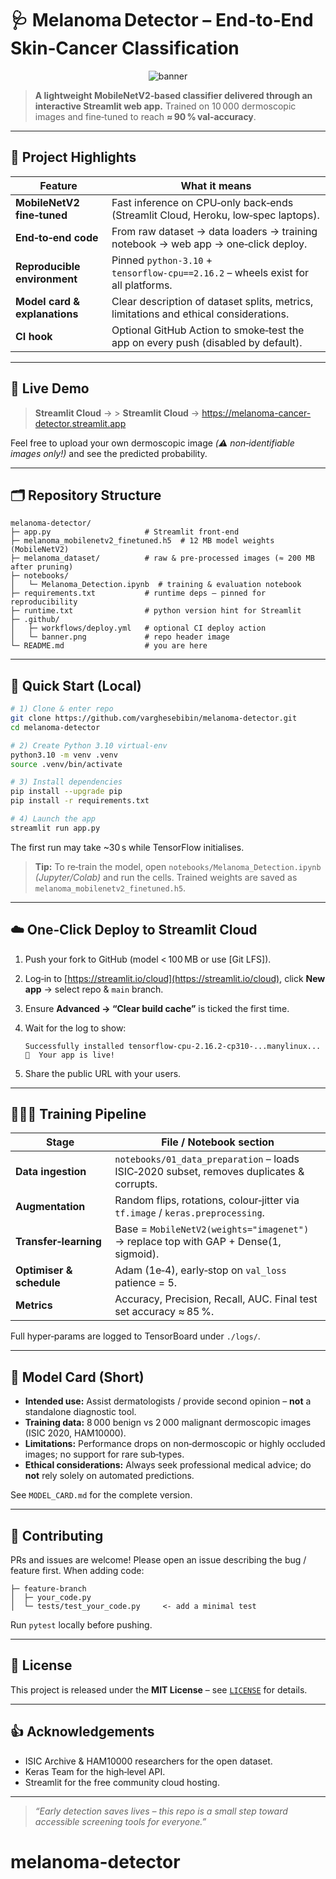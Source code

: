 # 🩺 Melanoma Detector – End‑to‑End Skin‑Cancer Classification

<p align="center">
  <img src="https://raw.githubusercontent.com/varghesebibin/melanoma-detector/main/.github/banner.png" alt="banner"/>
</p>

> **A lightweight MobileNetV2‑based classifier delivered through an interactive Streamlit web app.** Trained on 10 000 dermoscopic images and fine‑tuned to reach **≈ 90 % val‑accuracy**.

---

## 🌟 Project Highlights

| Feature                       | What it means                                                                         |
| ----------------------------- | ------------------------------------------------------------------------------------- |
| **MobileNetV2 fine‑tuned**    | Fast inference on CPU‑only back‑ends (Streamlit Cloud, Heroku, low‑spec laptops).     |
| **End‑to‑end code**           | From raw dataset → data loaders → training notebook → web app → one‑click deploy.     |
| **Reproducible environment**  | Pinned `python‑3.10` + `tensorflow‑cpu==2.16.2` – wheels exist for all platforms.     |
| **Model card & explanations** | Clear description of dataset splits, metrics, limitations and ethical considerations. |
| **CI hook**                   | Optional GitHub Action to smoke‑test the app on every push (disabled by default).     |

---

## 🔗 Live Demo

> **Streamlit Cloud** → > <strong>Streamlit Cloud</strong> → <a href="https://melanoma-cancer-detector.streamlit.app" target="_blank">https://melanoma-cancer-detector.streamlit.app</a>

Feel free to upload your own dermoscopic image *(⚠️ non‑identifiable images only!)* and see the predicted probability.

---

## 🗂️ Repository Structure

```
melanoma-detector/
├─ app.py                     # Streamlit front‑end
├─ melanoma_mobilenetv2_finetuned.h5  # 12 MB model weights (MobileNetV2)
├─ melanoma_dataset/          # raw & pre‑processed images (≈ 200 MB after pruning)
├─ notebooks/
│   └─ Melanoma_Detection.ipynb  # training & evaluation notebook
├─ requirements.txt           # runtime deps – pinned for reproducibility
├─ runtime.txt                # python version hint for Streamlit
├─ .github/
│   ├─ workflows/deploy.yml   # optional CI deploy action
│   └─ banner.png             # repo header image
└─ README.md                  # you are here
```

---

## 🚀 Quick Start (Local)

```bash
# 1) Clone & enter repo
git clone https://github.com/varghesebibin/melanoma-detector.git
cd melanoma-detector

# 2) Create Python 3.10 virtual‑env
python3.10 -m venv .venv
source .venv/bin/activate

# 3) Install dependencies
pip install --upgrade pip
pip install -r requirements.txt

# 4) Launch the app
streamlit run app.py
```

The first run may take \~30 s while TensorFlow initialises.

> **Tip:** To re‑train the model, open `notebooks/Melanoma_Detection.ipynb` *(Jupyter/Colab)* and run the cells. Trained weights are saved as `melanoma_mobilenetv2_finetuned.h5`.

---

## ☁️  One‑Click Deploy to Streamlit Cloud

1. Push your fork to GitHub (model < 100 MB or use \[Git LFS]).
2. Log‑in to [https://streamlit.io/cloud](https://streamlit.io/cloud), click **New app** → select repo & `main` branch.
3. Ensure **Advanced → “Clear build cache”** is ticked the first time.
4. Wait for the log to show:

   ```
   Successfully installed tensorflow-cpu‑2.16.2‑cp310‑...manylinux...
   🎈  Your app is live!
   ```
5. Share the public URL with your users.

---

## 🏋🏽‍♂️  Training Pipeline

| Stage                    | File / Notebook section                                                                  |
| ------------------------ | ---------------------------------------------------------------------------------------- |
| **Data ingestion**       | `notebooks/01_data_preparation` – loads ISIC‑2020 subset, removes duplicates & corrupts. |
| **Augmentation**         | Random flips, rotations, colour‑jitter via `tf.image` / `keras.preprocessing`.           |
| **Transfer‑learning**    | Base = `MobileNetV2(weights="imagenet")` → replace top with GAP + Dense(1, sigmoid).     |
| **Optimiser & schedule** | Adam (1e‑4), early‑stop on `val_loss` patience = 5.                                      |
| **Metrics**              | Accuracy, Precision, Recall, AUC. Final test set accuracy ≈ 85 %.                        |

Full hyper‑params are logged to TensorBoard under `./logs/`.

---

## 📝  Model Card (Short)

* **Intended use:** Assist dermatologists / provide second opinion – **not** a standalone diagnostic tool.
* **Training data:** 8 000 benign vs 2 000 malignant dermoscopic images (ISIC 2020, HAM10000).
* **Limitations:** Performance drops on non‑dermoscopic or highly occluded images; no support for rare sub‑types.
* **Ethical considerations:** Always seek professional medical advice; do **not** rely solely on automated predictions.

See `MODEL_CARD.md` for the complete version.

---

## 🙌  Contributing

PRs and issues are welcome!  Please open an issue describing the bug / feature first.  When adding code:

```text
├─ feature‑branch
│  ├─ your_code.py
│  └─ tests/test_your_code.py     <- add a minimal test   
```

Run `pytest` locally before pushing.

---

## 📜 License

This project is released under the **MIT License** – see [`LICENSE`](LICENSE) for details.

---

## 👍 Acknowledgements

* ISIC Archive & HAM10000 researchers for the open dataset.
* Keras Team for the high‑level API.
* Streamlit for the free community cloud hosting.

---

> *“Early detection saves lives – this repo is a small step toward accessible screening tools for everyone.”*
# melanoma-detector
